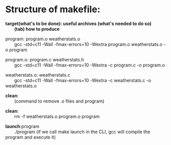 # Structure of makefile:

**target(what's to be done): useful archives (what's needed to do so)**<br>
&emsp;&emsp;**(tab) how to produce**

program: program.o weatherstats.o<br>
&emsp;&emsp;gcc -std=c11 -Wall -fmax-errors=10 -Wextra  program.o weatherstats.o -o program

program.o: program.c weatherstats.h<br>
&emsp;&emsp;gcc -std=c11 -Wall -fmax-errors=10 -Wextra -c program.c -o program.o

weatherstats.o: weatherstats.c<br>
&emsp;&emsp;gcc -std=c11 -Wall -fmax-errors=10 -Wextra -c weatherstats.c -o weatherstats.o

**clean**:<br>
&emsp;&emsp;(command to remove .o files and program)

**clean**:<br>
&emsp;&emsp;rm -f weatherstats.o program.o program

**launch**:program<br>
&emsp;&emsp;./program (if we call make launch in the CLI, gcc will compile the program and execute it)
